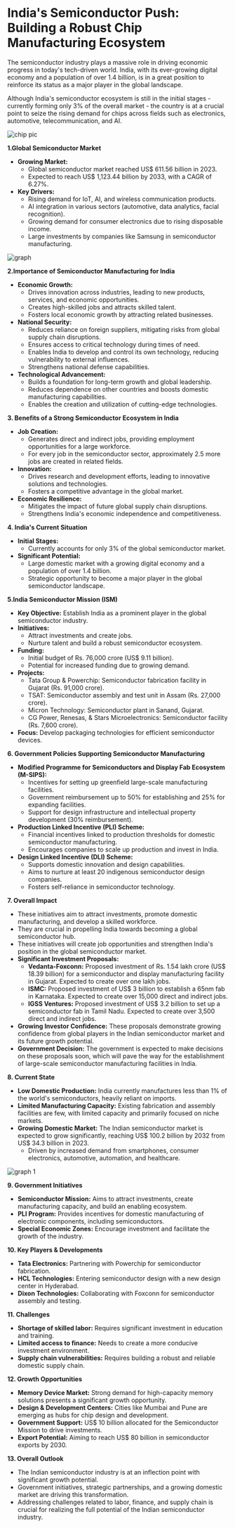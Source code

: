 # India's Semiconductor Push: Building a Robust Chip Manufacturing Ecosystem

The semiconductor industry plays a massive role in driving economic progress in today's tech-driven world. India, with its ever-growing digital economy and a population of over 1.4 billion, is in a great position to reinforce its status as a major player in the global landscape. 

Although India's semiconductor ecosystem is still in the initial stages - currently forming only 3% of the overall market - the country is at a crucial point to seize the rising demand for chips across fields such as electronics, automotive, telecommunication, and AI.

![chip pic](Pic.jpg) 

**1.Global Semiconductor Market**

* **Growing Market:**
    * Global semiconductor market reached US$ 611.56 billion in 2023.
    * Expected to reach US$ 1,123.44 billion by 2033, with a CAGR of 6.27%.
* **Key Drivers:**
    * Rising demand for IoT, AI, and wireless communication products.
    * AI integration in various sectors (automotive, data analytics, facial recognition).
    * Growing demand for consumer electronics due to rising disposable income.
    * Large investments by companies like Samsung in semiconductor manufacturing.

![graph](IMG_20241228_101419.jpg) 

**2.Importance of Semiconductor Manufacturing for India**

* **Economic Growth:**
    * Drives innovation across industries, leading to new products, services, and economic opportunities.
    * Creates high-skilled jobs and attracts skilled talent.
    * Fosters local economic growth by attracting related businesses.
* **National Security:**
    * Reduces reliance on foreign suppliers, mitigating risks from global supply chain disruptions.
    * Ensures access to critical technology during times of need.
    * Enables India to develop and control its own technology, reducing vulnerability to external influences.
    * Strengthens national defense capabilities.
* **Technological Advancement:**
    * Builds a foundation for long-term growth and global leadership.
    * Reduces dependence on other countries and boosts domestic manufacturing capabilities.
    * Enables the creation and utilization of cutting-edge technologies.

**3. Benefits of a Strong Semiconductor Ecosystem in India**

* **Job Creation:**
    * Generates direct and indirect jobs, providing employment opportunities for a large workforce.
    * For every job in the semiconductor sector, approximately 2.5 more jobs are created in related fields.
* **Innovation:**
    * Drives research and development efforts, leading to innovative solutions and technologies.
    * Fosters a competitive advantage in the global market.
* **Economic Resilience:**
    * Mitigates the impact of future global supply chain disruptions.
    * Strengthens India's economic independence and competitiveness.

**4. India's Current Situation**

* **Initial Stages:**
    * Currently accounts for only 3% of the global semiconductor market.
* **Significant Potential:**
    * Large domestic market with a growing digital economy and a population of over 1.4 billion.
    * Strategic opportunity to become a major player in the global semiconductor landscape.
  
**5.India Semiconductor Mission (ISM)**

* **Key Objective:** Establish India as a prominent player in the global semiconductor industry.
* **Initiatives:**
    * Attract investments and create jobs.
    * Nurture talent and build a robust semiconductor ecosystem.
* **Funding:**
    * Initial budget of Rs. 76,000 crore (US$ 9.11 billion).
    * Potential for increased funding due to growing demand.
* **Projects:**
    * Tata Group & Powerchip: Semiconductor fabrication facility in Gujarat (Rs. 91,000 crore).
    * TSAT: Semiconductor assembly and test unit in Assam (Rs. 27,000 crore).
    * Micron Technology: Semiconductor plant in Sanand, Gujarat.
    * CG Power, Renesas, & Stars Microelectronics: Semiconductor facility (Rs. 7,600 crore).
* **Focus:** Develop packaging technologies for efficient semiconductor devices.

**6. Government Policies Supporting Semiconductor Manufacturing**

* **Modified Programme for Semiconductors and Display Fab Ecosystem (M-SIPS):**
    * Incentives for setting up greenfield large-scale manufacturing facilities.
    * Government reimbursement up to 50% for establishing and 25% for expanding facilities.
    * Support for design infrastructure and intellectual property development (30% reimbursement).
* **Production Linked Incentive (PLI) Scheme:**
    * Financial incentives linked to production thresholds for domestic semiconductor manufacturing.
    * Encourages companies to scale up production and invest in India.
* **Design Linked Incentive (DLI) Scheme:**
    * Supports domestic innovation and design capabilities.
    * Aims to nurture at least 20 indigenous semiconductor design companies.
    * Fosters self-reliance in semiconductor technology.

**7. Overall Impact**

* These initiatives aim to attract investments, promote domestic manufacturing, and develop a skilled workforce.
* They are crucial in propelling India towards becoming a global semiconductor hub.
* These initiatives will create job opportunities and strengthen India's position in the global semiconductor market.
* **Significant Investment Proposals:**
    * **Vedanta-Foxconn:** Proposed investment of Rs. 1.54 lakh crore (US$ 18.39 billion) for a semiconductor and display manufacturing facility in Gujarat. Expected to create over one lakh jobs.
    * **ISMC:** Proposed investment of US$ 3 billion to establish a 65nm fab in Karnataka. Expected to create over 15,000 direct and indirect jobs.
    * **IGSS Ventures:** Proposed investment of US$ 3.2 billion to set up a semiconductor fab in Tamil Nadu. Expected to create over 3,500 direct and indirect jobs. 
* **Growing Investor Confidence:** These proposals demonstrate growing confidence from global players in the Indian semiconductor market and its future growth potential.
* **Government Decision:** The government is expected to make decisions on these proposals soon, which will pave the way for the establishment of large-scale semiconductor manufacturing facilities in India.
 
 **8. Current State**

* **Low Domestic Production:** India currently manufactures less than 1% of the world's semiconductors, heavily reliant on imports.
* **Limited Manufacturing Capacity:** Existing fabrication and assembly facilities are few, with limited capacity and primarily focused on niche markets.
* **Growing Domestic Market:** The Indian semiconductor market is expected to grow significantly, reaching US$ 100.2 billion by 2032 from US$ 34.3 billion in 2023.
    * Driven by increased demand from smartphones, consumer electronics, automotive, automation, and healthcare.

![graph 1](Guru.jpg)

**9. Government Initiatives**

* **Semiconductor Mission:** Aims to attract investments, create manufacturing capacity, and build an enabling ecosystem.
* **PLI Program:** Provides incentives for domestic manufacturing of electronic components, including semiconductors.
* **Special Economic Zones:** Encourage investment and facilitate the growth of the industry.

**10. Key Players & Developments**

* **Tata Electronics:** Partnering with Powerchip for semiconductor fabrication.
* **HCL Technologies:** Entering semiconductor design with a new design center in Hyderabad.
* **Dixon Technologies:** Collaborating with Foxconn for semiconductor assembly and testing.

**11. Challenges**

* **Shortage of skilled labor:** Requires significant investment in education and training.
* **Limited access to finance:** Needs to create a more conducive investment environment.
* **Supply chain vulnerabilities:** Requires building a robust and reliable domestic supply chain.

**12. Growth Opportunities**

* **Memory Device Market:** Strong demand for high-capacity memory solutions presents a significant growth opportunity.
* **Design & Development Centers:** Cities like Mumbai and Pune are emerging as hubs for chip design and development.
* **Government Support:** US$ 10 billion allocated for the Semiconductor Mission to drive investments.
* **Export Potential:** Aiming to reach US$ 80 billion in semiconductor exports by 2030.

**13. Overall Outlook**

* The Indian semiconductor industry is at an inflection point with significant growth potential.
* Government initiatives, strategic partnerships, and a growing domestic market are driving this transformation.
* Addressing challenges related to labor, finance, and supply chain is crucial for realizing the full potential of the Indian semiconductor industry.
